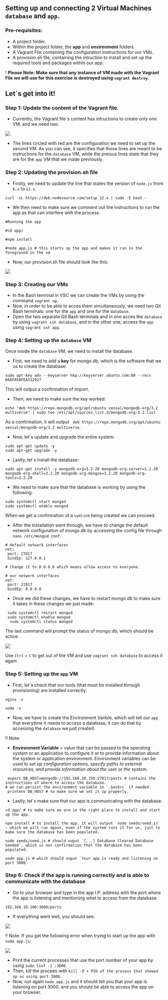 ## Setting up and connecting 2 Virtual Machines `database` and `app`.

### Pre-requisites:
- A project folder.
- Within the project folder, the **app** and **environment** folders.
- A Vagrant File containing the configuration instructions for our VMs.
- A provision.sh file, containing the intruction to install and set up the required tools and packages within our app.

! **Please Note: Make sure that any instance of VM made with the Vagrant File we will use for this exercise is destroyed using `vagrant destroy`.**

## Let`s get into it!

### Step 1: Update the content of the Vagrant file. 

- Currently, the Vagrant file`s content has intructions to create only one VM, and we need two.

![](images/2vms.png)

- The lines circled with red are the configuration we need to set up the second VM. As you can see, it specifies that those lines are meant to be instructions for the `database` VM, while the preious lines state that they are for the `app` VM that we made previously.

### Step 2: Updating the provision.sh file
- Firstly, we need to update the line that states the version of `node.js` from `6.x` to `12.x`.

```
curl -sL https://deb.nodesource.com/setup_12.x | sudo -E bash -
```

- We then need to make sure we comment out the instructions to run the app as that can interfere with the process. 

```
#Running the app

#cd app/

#npm install

#node app.js # this starts up the app and makes it run in the foreground in the vm

```
- Now, our provision.sh file should look like this:

![](images/newprov.PNG)

### Step 3: Creating our VMs
- In the Bash temrinal in VSC we can create the VMs by using the command `vagrant up`.
- Now, in order to be able to acces them simultaneously, we need two Git Bash terminals: one for the `app` and one for the `database`.
- Open the two separate Git Bash terminals and in one acces the `database` by using `vagrant ssh database`, and in the other one, access the `app` using `vagrant ssh app`.

### Step 4: Setting up the `database` VM

Once inside the `database` VM, we need to install the database.
- First, we need to add a **key** for mongo.db, which is the software that we us to create the database:
```
sudo apt-key adv --keyserver hkp://keyserver.ubuntu.com:80 --recv D68FA50FEA312927
```
This will output a confirmation of import.

- Then, we need to make sure the key worked:
```
echo "deb https://repo.mongodb.org/apt/ubuntu xenial/mongodb-org/3.2 multiverse" | sudo tee /etc/apt/sources.list.d/mongodb-org-3.2.list
```
As a confirmation, it will output ` deb https://repo.mongodb.org/apt/ubuntu xenial/mongodb-org/3.2 multiverse`.

- Now, let`s update and upgrade the entire system:
```
sudo apt-get update -y
sudo apt-get upgrade -y
```

- Lastly, let`s install the database:
```
sudo apt-get install -y mongodb-org=3.2.20 mongodb-org-server=3.2.20 mongodb-org-shell=3.2.20 mongodb-org-mongos=3.2.20 mongodb-org-tools=3.2.20
```

- We need to make sure that the database is working by using the following:
```
sudo systemctl start mongod
sudo systemctl enable mongod
```
When we get a confirmation of a `symlink` being created we can proceed.

- After the installation went through, we have to change the default network configuration of mongo.db by accessing the config file through `nano /etc/mongod.conf`.
```
# default network interfaces
net:
 port: 27017
 bindIp: 127.0.0.1 
 
# Change it to 0.0.0.0 which means allow access to everyone.

# our network interfaces
net:
 port: 27017
 bindIp: 0.0.0.0 
```

- Once we did these changes, we have to restart mongo.db to make sure it takes in these changes we just made:
```
 sudo systemctl restart mongod
 sudo systemctl enable mongod
  sudo systemctl status mongod
```
The last command will prompt the status of mongo.db, which should be active.

![](images/mongo.PNG)

Use `Ctrl` + `C` to get out of the VM and use `vagrant ssh database` to access it again.

### Step 5: Setting up the `app` VM

- First, let`s check that our tools (that must be installed through provisioning) are installed correctly:
```
nginx -v

node -v
```

- Now, we have to create the Environment Varible, which will tell our `app` that everytime it needs to access a database, it can do that by accessing the `database` we just created.

!! Note: 
- **Environment Variable** = value that can be passed to the operating system or an application to configure it or to provide information about the system or application environment. Environment variables can be used to *set up configuration options, specify paths to external resources, and provide information about the user or the system*.


```
 export DB_HOST=mongodb://192.168.10.150:27017/posts # contains the instructions of where to access the database.
# we can persist the environment variable in `.bashrc` if needed.
 printenv DB_HOST # to make sure we set it up properly.

```

- Lastly, let`s make sure that our app is communicating with the database:
```
cd app/ # to make sure we are in the right place to install and start up the app.

npm install # to install the app. it will output `node seeds/seed.js` - which we will run again, even if the system runs it for us, just to make sure the database has been populated.

node seeds/seed.js # should ouput `[...] Database Cleared Database Seeded`, which is our confirmation that the database has been populated.

node app.js # which should ouput `Your app is ready and listening on port 3000`

```

### Step 6: Check if the app is running correctly and is able to communicate with the database

- Go to your browser and type in the app I.P. address with the port where the app is listening and mentioning what to access from the database:

 `192.168.10.100:3000/ports`

 - If everything went well, you should see: 

 ![](images/itisworking.PNG)

 !! Note: If you get the following error when trying to start up the app with `node app.js`:

 ![](images/app.js.error.jpg)


- Print the current processes that use the port number of your app by using `sudo lsof -i :3000`.
- Then, kill the procees with `kill -9 + PID of the process that showed up as using port 3000`.
- Now, run again `node app.js` and it should tell you that your app is listening on port 3000, and you should be able to access the app on your browser.